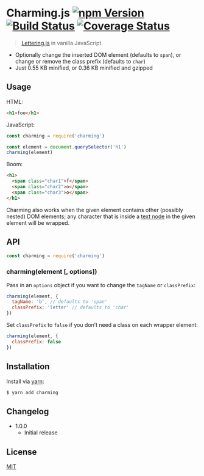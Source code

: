 # Charming.js [![npm Version](http://img.shields.io/npm/v/charming.svg?style=flat)](https://www.npmjs.org/package/charming) [![Build Status](https://img.shields.io/travis/yuanqing/charming.svg?branch=master&style=flat)](https://travis-ci.org/yuanqing/charming) [![Coverage Status](https://img.shields.io/coveralls/yuanqing/charming.svg?style=flat)](https://coveralls.io/r/yuanqing/charming)

> [Lettering.js](https://github.com/davatron5000/Lettering.js) in vanilla JavaScript.

- Optionally change the inserted DOM element (defaults to `span`), or change or remove the class prefix (defaults to `char`)
- Just 0.55 KB minified, or 0.36 KB minified and gzipped

## Usage

HTML:

```html
<h1>foo</h1>
```

JavaScript:

```js
const charming = require('charming')

const element = document.querySelector('h1')
charming(element)
```

Boom:

```html
<h1>
  <span class="char1">f</span>
  <span class="char2">o</span>
  <span class="char3">o</span>
</h1>
```

Charming also works when the given element contains other (possibly nested) DOM elements; any character that is inside a [text node](https://developer.mozilla.org/en-US/docs/Web/API/Text) in the given element will be wrapped.

## API

```js
const charming = require('charming')
```

### charming(element [, options])

Pass in an `options` object if you want to change the `tagName` or `classPrefix`:

```js
charming(element, {
  tagName: 'b', // defaults to 'span'
  classPrefix: 'letter' // defaults to 'char'
})
```

Set `classPrefix` to `false` if you don&rsquo;t need a class on each wrapper element:

```js
charming(element, {
  classPrefix: false
})
```

## Installation

Install via [yarn](https://yarnpkg.com):

```bash
$ yarn add charming
```

## Changelog

- 1.0.0
  - Initial release

## License

[MIT](https://github.com/yuanqing/charming/blob/master/LICENSE.md)
